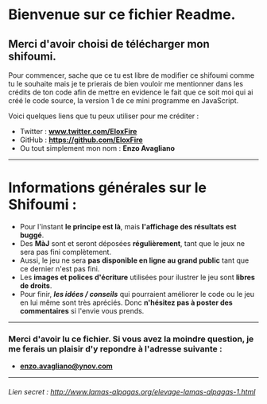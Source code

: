 # **Bienvenue sur ce fichier Readme.**

## Merci d'avoir choisi de télécharger mon shifoumi.
Pour commencer, sache que ce tu est libre de modifier ce shifoumi comme tu le souhaite mais je te prierais de bien vouloir me mentionner dans les crédits de ton code afin de mettre en evidence le fait que ce soit moi qui ai créé le code source, la version 1 de ce mini programme en JavaScript.

Voici quelques liens que tu peux utiliser pour me créditer :
- Twitter : **www.twitter.com/EloxFire**
- GitHub : **https://github.com/EloxFire**
- Ou tout simplement mon nom : **Enzo Avagliano**

___

# **Informations générales sur le Shifoumi :**

- Pour l'instant **le principe est là**, mais **l'affichage des résultats est buggé**.
- Des **MàJ** sont et seront déposées **régulièrement**, tant que le jeux ne sera pas fini complètement.
- Aussi, le jeu ne sera **pas disponible en ligne au grand public** tant que ce dernier n'est pas fini.
- Les **images et polices d'écriture** utilisées pour ilustrer le jeu sont **libres de droits**.
- Pour finir, ***les idées / conseils*** qui pourraient améliorer le code ou le jeu en lui même sont très apréciés. Donc **n'hésitez pas à poster des commentaires** si l'envie vous prends.

___

### Merci d'avoir lu ce fichier. Si vous avez la moindre question, je me ferais un plaisir d'y repondre à l'adresse suivante :

- **enzo.avagliano@ynov.com**

___

###### Lien secret : http://www.lamas-alpagas.org/elevage-lamas-alpagas-1.html


